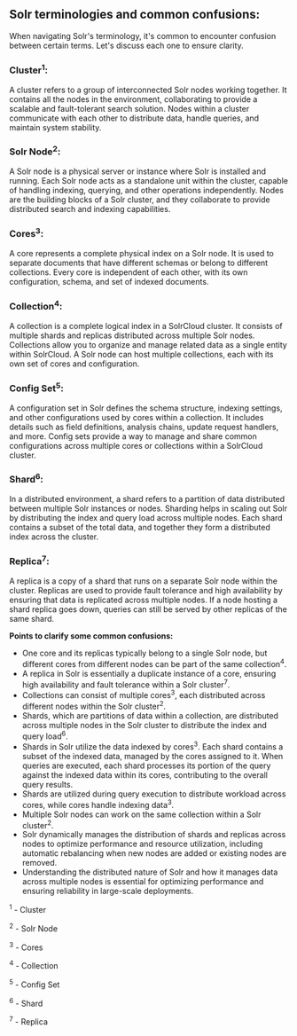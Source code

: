 ## Solr terminologies and common confusions:

When navigating Solr's terminology, it's common to encounter confusion between certain terms. Let's discuss each one to ensure clarity.

### Cluster<sup>1</sup>:

A cluster refers to a group of interconnected Solr nodes working together. It contains all the nodes in the environment, collaborating to provide a scalable and fault-tolerant search solution. Nodes within a cluster communicate with each other to distribute data, handle queries, and maintain system stability.

### Solr Node<sup>2</sup>:

A Solr node is a physical server or instance where Solr is installed and running. Each Solr node acts as a standalone unit within the cluster, capable of handling indexing, querying, and other operations independently. Nodes are the building blocks of a Solr cluster, and they collaborate to provide distributed search and indexing capabilities.

### Cores<sup>3</sup>:

A core represents a complete physical index on a Solr node. It is used to separate documents that have different schemas or belong to different collections. Every core is independent of each other, with its own configuration, schema, and set of indexed documents.

### Collection<sup>4</sup>:

A collection is a complete logical index in a SolrCloud cluster. It consists of multiple shards and replicas distributed across multiple Solr nodes. Collections allow you to organize and manage related data as a single entity within SolrCloud. A Solr node can host multiple collections, each with its own set of cores and configuration.

### Config Set<sup>5</sup>:

A configuration set in Solr defines the schema structure, indexing settings, and other configurations used by cores within a collection. It includes details such as field definitions, analysis chains, update request handlers, and more. Config sets provide a way to manage and share common configurations across multiple cores or collections within a SolrCloud cluster.

### Shard<sup>6</sup>:

In a distributed environment, a shard refers to a partition of data distributed between multiple Solr instances or nodes. Sharding helps in scaling out Solr by distributing the index and query load across multiple nodes. Each shard contains a subset of the total data, and together they form a distributed index across the cluster.

### Replica<sup>7</sup>:

A replica is a copy of a shard that runs on a separate Solr node within the cluster. Replicas are used to provide fault tolerance and high availability by ensuring that data is replicated across multiple nodes. If a node hosting a shard replica goes down, queries can still be served by other replicas of the same shard.

**Points to clarify some common confusions:**
- One core and its replicas typically belong to a single Solr node, but different cores from different nodes can be part of the same collection<sup>4</sup>.
- A replica in Solr is essentially a duplicate instance of a core, ensuring high availability and fault tolerance within a Solr cluster<sup>7</sup>.
- Collections can consist of multiple cores<sup>3</sup>, each distributed across different nodes within the Solr cluster<sup>2</sup>.
- Shards, which are partitions of data within a collection, are distributed across multiple nodes in the Solr cluster to distribute the index and query load<sup>6</sup>.
- Shards in Solr utilize the data indexed by cores<sup>3</sup>. Each shard contains a subset of the indexed data, managed by the cores assigned to it. When queries are executed, each shard processes its portion of the query against the indexed data within its cores, contributing to the overall query results.
- Shards are utilized during query execution to distribute workload across cores, while cores handle indexing data<sup>3</sup>.
- Multiple Solr nodes can work on the same collection within a Solr cluster<sup>2</sup>.
- Solr dynamically manages the distribution of shards and replicas across nodes to optimize performance and resource utilization, including automatic rebalancing when new nodes are added or existing nodes are removed.
- Understanding the distributed nature of Solr and how it manages data across multiple nodes is essential for optimizing performance and ensuring reliability in large-scale deployments.

<sup>1</sup> - Cluster

<sup>2</sup> - Solr Node

<sup>3</sup> - Cores

<sup>4</sup> - Collection

<sup>5</sup> - Config Set

<sup>6</sup> - Shard

<sup>7</sup> - Replica
